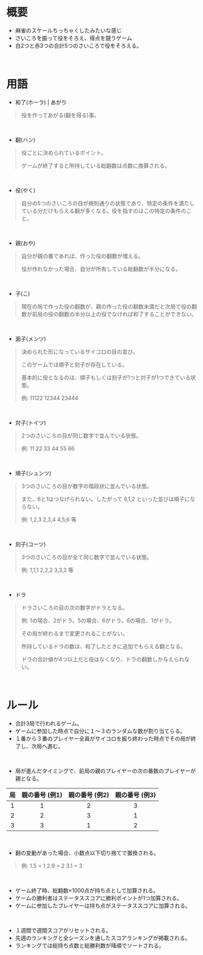 # 概要

- 麻雀のスケールちっちゃくしたみたいな感じ
- さいころを振って役をそろえ、得点を競うゲーム
- 白2つと赤3つの合計5つのさいころで役をそろえる。

<br>

# 用語

- 和了(ホーラ) | あがり

> 役を作ってあがる(翻を得る)事。

<br>

- 翻(ハン)

> 役ごとに決められているポイント。
>
> ゲームが終了すると所持している総翻数は点数に換算される。

<br>

- 役(やく)

> 自分の5つのさいころの目が規則通りの状態であり、特定の条件を満たしている分だけもらえる翻が多くなる。役を指すのはこの特定の条件のこと。

<br>

- 親(おや)

> 自分が親の番であれば、作った役の翻数が増える。
>
> 役が作れなかった場合、自分が所有している総翻数が半分になる。

<br>

- 子(こ)

> 現在の局で作った役の翻数が、親の作った役の翻数未満だと次局で役の翻数が前局の役の翻数の半分以上の役でなければ和了することができない。

<br>

- 面子(メンツ)

> 決められた形になっているサイコロの目の並び。
>
> このゲームでは順子と刻子が存在している。
>
> 基本的に役となるのは、順子もしくは刻子が1つと対子が1つできている状態。
>
> 例:  11122  12344  23444

<br>

- 対子(トイツ)

> 2つのさいころの目が同じ数字で並んでいる状態。
>
> 例: 11  22  33  44  55  66

<br>

- 順子(シュンツ)

> 3つのさいころの目が数字の階段状に並んでいる状態。
>
> また、6と1はつなげられない。したがって 6,1,2 といった並びは順子にならない。
>
> 例: 1,2,3  2,3,4  4,5,6  等

<br>

- 刻子(コーツ)

> 3つのさいころの目が全て同じ数字で並んでいる状態。
>
> 例:  1,1,1  2,2,2  3,3,3 等

<br>

- ドラ

> ドラさいころの目の次の数字がドラとなる。
>
> 例: 1の場合、2がドラ。5の場合、6がドラ。6の場合、1がドラ。
>
> その局が終わるまで変更されることがない。
>
> 所持しているドラの数は、和了したときに追加でもらえる翻となる。
>
> ドラの合計値が4つ以上だと役はなくなり、ドラの翻数しか与えられない。

<br>

# ルール

- 合計3局で行われるゲーム。
- ゲームに参加した時点で自分に１～３のランダムな数が割り当てらる。
- １番から３番のプレイヤー全員がサイコロを振り終わった時点でその局が終了し、次局へ進む。

<br>

- 局が進んだタイミングで、前局の親のプレイヤーの次の番数のプレイヤーが親となる。

|  局  | 親の番号 (例1) | 親の番号 (例2) | 親の番号 (例3) |
| :--: | :------------: | :------------: | :------------: |
|  1   |       1        |       2        |       3        |
|  2   |       2        |       3        |       1        |
|  3   |       3        |       1        |       2        |

<br>

- 翻の変動があった場合、小数点以下切り捨てで置換される。

> 例: 1.5 = 1   2.9 = 2   3.1 = 3

<br>

- ゲーム終了時、総翻数×1000点が持ち点として加算される。
- ゲームの勝利者はステータススコアに勝利ポイントが1つ加算される。
- ゲームに参加したプレイヤーは持ち点がステータススコアに加算される。

<br>

- １週間で週間スコアがリセットされる。
- 先週のランキングと全シーズンを通したスコアランキングが掲載される。
- ランキングでは総持ち点数と総勝利数が降順でソートされる。
